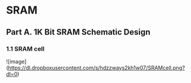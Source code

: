 # SRAM

## Part A. 1K Bit SRAM Schematic Design

### 1.1 SRAM cell

![image] (https://dl.dropboxusercontent.com/s/hdzzways2kh1w07/SRAMcell.png?dl=0)
